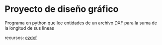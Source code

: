 # Proyecto de diseño gráfico
Programa en python que lee entidades de un archivo DXF para la suma de la longitud de sus lineas

recursos: [ezdxf](https://ezdxf.readthedocs.io/en/stable/index.html)
